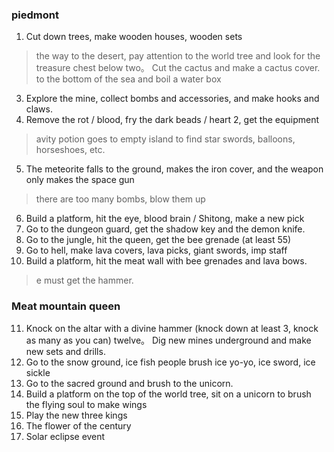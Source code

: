 ### piedmont
1. Cut down trees, make wooden houses, wooden sets
>  the way to the desert, pay attention to the world tree and look for the treasure chest below
two。 Cut the cactus and make a cactus cover.
>  to the bottom of the sea and boil a water box
3. Explore the mine, collect bombs and accessories, and make hooks and claws.
4. Remove the rot / blood, fry the dark beads / heart 2, get the equipment
> avity potion goes to empty island to find star swords, balloons, horseshoes, etc.
5. The meteorite falls to the ground, makes the iron cover, and the weapon only makes the space gun
>  there are too many bombs, blow them up
6. Build a platform, hit the eye, blood brain / Shitong, make a new pick
7. Go to the dungeon guard, get the shadow key and the demon knife.
8. Go to the jungle, hit the queen, get the bee grenade (at least 55)
9. Go to hell, make lava covers, lava picks, giant swords, imp staff
10. Build a platform, hit the meat wall with bee grenades and lava bows.
> e must get the hammer.
### Meat mountain queen
11. Knock on the altar with a divine hammer (knock down at least 3, knock as many as you can)
twelve。 Dig new mines underground and make new sets and drills.
13. Go to the snow ground, ice fish people brush ice yo-yo, ice sword, ice sickle
14. Go to the sacred ground and brush to the unicorn.
15. Build a platform on the top of the world tree, sit on a unicorn to brush the flying soul to make wings
16. Play the new three kings
17. The flower of the century
18. Solar eclipse event